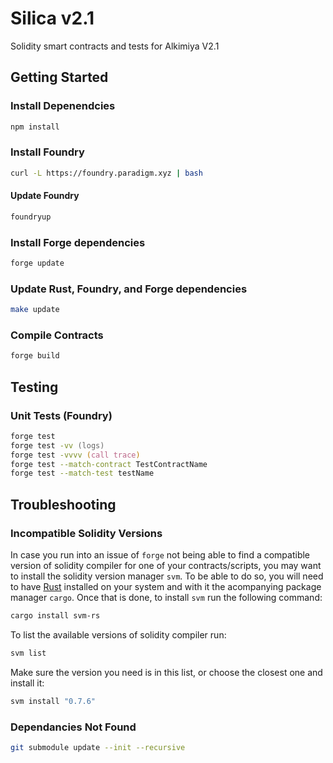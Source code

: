 # Silica v2.1

Solidity smart contracts and tests for Alkimiya V2.1

## Getting Started

### Install Depenendcies

```zsh
npm install
```
### Install Foundry

```zsh
curl -L https://foundry.paradigm.xyz | bash
```

#### Update Foundry

```zsh
foundryup
```

### Install Forge dependencies

```zsh
forge update
```

### Update Rust, Foundry, and Forge dependencies

```zsh
make update
```

### Compile Contracts 

```zsh
forge build
```
## Testing

### Unit Tests (Foundry)

```zsh
forge test
forge test -vv (logs)
forge test -vvvv (call trace)
forge test --match-contract TestContractName
forge test --match-test testName
```
## Troubleshooting
### Incompatible Solidity Versions

In case you run into an issue of `forge` not being able to find a compatible version of solidity compiler for one of your contracts/scripts, you may want to install the solidity version manager `svm`. To be able to do so, you will need to have [Rust](https://www.rust-lang.org/tools/install) installed on your system and with it the acompanying package manager `cargo`. Once that is done, to install `svm` run the following command:

```zsh
cargo install svm-rs
```

To list the available versions of solidity compiler run:

```zsh
svm list
```

Make sure the version you need is in this list, or choose the closest one and install it:

```zsh
svm install "0.7.6"
```

### Dependancies Not Found

```zsh
git submodule update --init --recursive
```